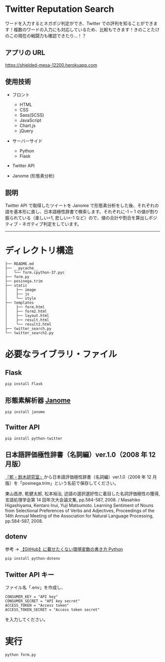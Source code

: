 # Twitter Reputation Search

ワードを入力するとネガポジ判定ができ、Twitter での評判を知ることができます！複数のワードの入力にも対応しているため、比較もできます！きのことたけのこの現在の戦闘力も確認できたり...！？

## アプリの URL

https://shielded-mesa-12200.herokuapp.com

## 使用技術

- フロント

  - HTML
  - CSS
  - Sass(SCSS)
  - JavaScript
  - Chart.js
  - jQuery

- サーバーサイド
  - Python
  - Flask
- Twitter API
- Janome (形態素分析)

## 説明

Twitter API で取得したツイートを Janome で形態素分析をした後、それぞれの語を基本形に直し、日本語極性辞書で検索します。それぞれに-1 ~ 1 の値が割り振られている（楽しい=1, 悲しい=-1 など）ので、値の合計や割合を算出しポジティブ・ネガティブ判定をしています。

---

# ディレクトリ構造

```
├── README.md
├── __pycache__
│   └── form.cpython-37.pyc
├── form.py
├── posinega.trim
├── static
│    ├── image
│    ├── js
│    └── style
├── templates
│    ├── form.html
│    ├── form2.html
│    ├── layout.html
│    ├── result.html
│    └── result2.html
├── twitter_search.py
└── twitter_search2.py

```

# 必要なライブラリ・ファイル

## Flask

```
pip install Flask
```

## 形態素解析器 [Janome](https://mocobeta.github.io/janome/)

```
pip install janome
```

## Twitter API

```
pip install python-twitter
```

## 日本語評価極性辞書（名詞編）ver.1.0（2008 年 12 月版）

[『乾・鈴木研究室』](http://www.cl.ecei.tohoku.ac.jp/index.php?Open%20Resources%2FJapanese%20Sentiment%20Polarity%20Dictionary)から日本語評価極性辞書（名詞編）ver.1.0（2008 年 12 月版）を「posinega.trim」という名前で保存してください。

東山昌彦, 乾健太郎, 松本裕治, 述語の選択選好性に着目した名詞評価極性の獲得, 言語処理学会第 14 回年次大会論文集, pp.584-587, 2008. / Masahiko Higashiyama, Kentaro Inui, Yuji Matsumoto. Learning Sentiment of Nouns from Selectional Preferences of Verbs and Adjectives, Proceedings of the 14th Annual Meeting of the Association for Natural Language Processing, pp.584-587, 2008.

## dotenv

参考 → [【GitHub】に載せたくない環境変数の書き方 Python](https://qiita.com/hedgehoCrow/items/2fd56ebea463e7fc0f5b)

```
pip install python-dotenv
```

## Twitter API キー

ファイル名「.env」を作成し、

```
CONSUMER_KEY = "API key"
CONSUMER_SECRET = "API key secret"
ACCESS_TOKEN = "Access token"
ACCESS_TOKEN_SECRET = "Access token secret"
```

を入力してください。

# 実行

```
python form.py
```

